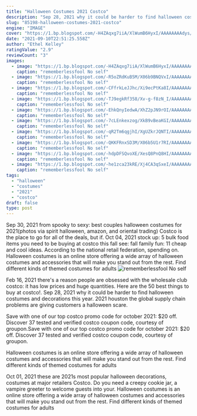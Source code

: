```yaml
---
title: "Halloween Costumes 2021 Costco"
description: "Sep 28, 2021 why it could be harder to find halloween costumes and decorations this year.  2021 houston  the global supply chain problems are giving customers a halloween scare."
slug: "85198-halloween-costumes-2021-costco"
engine: "IMAGE"
cover: "https://1.bp.blogspot.com/-H4ZAqxg7iiA/XlWumB6HyxI/AAAAAAAAdys/F8tC5jAoH_YUoKGswp8uumeNba4fz9hzwCLcBGAsYHQ/s1600/Untitled5666666.png"
date: "2021-09-10T22:51:25.558Z"
author: "Ethel Kelley"
ratingValue: "2.9"
reviewCount: "3"
images:
  - image: "https://1.bp.blogspot.com/-H4ZAqxg7iiA/XlWumB6HyxI/AAAAAAAAdys/F8tC5jAoH_YUoKGswp8uumeNba4fz9hzwCLcBGAsYHQ/s1600/Untitled5666666.png"
    caption: "rememberlessfool No self"
  - image: "https://1.bp.blogspot.com/-R5oZRdKuB5M/X06b9BNQVxI/AAAAAAAAf0A/RoKER710zrQ3Pw_CV9zn04Cbj1RITAoQACLcBGAsYHQ/s1600/Untitled2098.png"
    caption: "rememberlessfool No self"
  - image: "https://1.bp.blogspot.com/-CFfrkLeJJhc/Xi9ecPtKa8I/AAAAAAAAcNQ/9IYJCKfDCQ4vJPH6AUW_dSKAV_qeqxX2ACLcBGAsYHQ/s1600/Untitled249.png"
    caption: "rememberlessfool No self"
  - image: "https://1.bp.blogspot.com/-TJ9egkRf358/Xv-g-f8zN_I/AAAAAAAAfB8/EpRqqUePujoPyf8TEGV9Aek9r42D_6qRACLcBGAsYHQ/s1600/GOPR1196.JPG"
    caption: "rememberlessfool No self"
  - image: "https://1.bp.blogspot.com/-EhkQnyIedwA/XhZ2pJN9rOI/AAAAAAAAb-Q/HeOlYUI7HF0kjB9jOfkRzRLiUDCMkMXUwCLcBGAsYHQ/w1200-h630-p-k-no-nu/Untitled149.png"
    caption: "rememberlessfool No self"
  - image: "https://1.bp.blogspot.com/-7cLEnkexzog/XkB9vBeaKGI/AAAAAAAAciI/ukkE_ZO-cQ4WGfme7TPWWnSuMUXSHzZNwCLcBGAsYHQ/s1600/Untitled411.png"
    caption: "rememberlessfool No self"
  - image: "https://1.bp.blogspot.com/-qR2Tm6qgjhI/XgUZkrJQNTI/AAAAAAAAbzU/HNK8uCtOiJEmE7ZpTulwjV83lXMEw7QQwCLcBGAsYHQ/s1600/Untitled91.png"
    caption: "rememberlessfool No self"
  - image: "https://1.bp.blogspot.com/-QKKFRnxSD3M/X06b5U1r7RI/AAAAAAAAfzI/UQS5fouFQPkT3xNSxuTEUuO01TVstSo5ACLcBGAsYHQ/s640/Untitled2084.png"
    caption: "rememberlessfool No self"
  - image: "https://1.bp.blogspot.com/-hdpDFSQvoXE/XesQ8PnQ8HI/AAAAAAAAbmA/L8F9Rs89yRovu-oPaNGOgfso0R5RDMJWgCLcBGAsYHQ/s1600/Untitled40.png"
    caption: "rememberlessfool No self"
  - image: "https://1.bp.blogspot.com/-he1zca23kRE/Xj4CA3qSxeI/AAAAAAAAcfI/6Ue6eG8BwY0OtqmKcOV2QkVOIjpKBCBPQCLcBGAsYHQ/s1600/Untitled386.png"
    caption: "rememberlessfool No self"
tags:
  - "halloween"
  - "costumes"
  - "2021"
  - "costco"
draft: false
type: post
---
```


Sep 30, 2021 from spooky to sexy: best couples halloween costumes for 2021(photos via spirit halloween, amazon, and oriental trading)  Costco is the place to go for all of the deals, but if. Oct 04, 2021 stock up: 5 bulk food items you need to be buying at costco this fall see: fall family fun: 11 cheap and cool ideas. According to the national retail federation, spending on. Halloween costumes is an online store offering a wide array of halloween costumes and accessories that will make you stand out from the rest. Find different kinds of themed costumes for adults
![rememberlessfool No self](https://1.bp.blogspot.com/-qR2Tm6qgjhI/XgUZkrJQNTI/AAAAAAAAbzU/HNK8uCtOiJEmE7ZpTulwjV83lXMEw7QQwCLcBGAsYHQ/s1600/Untitled91.png "rememberlessfool No self")

Feb 16, 2021 there&#39;s a reason people are obsessed with the wholesale club costco: it has low prices and huge quantities. Here are the 50 best things to buy at costco!. Sep 28, 2021 why it could be harder to find halloween costumes and decorations this year.  2021 houston  the global supply chain problems are giving customers a halloween scare.
<!--inArticleAds-->

<!--galleryOne-->

Save with one of our top costco promo code for october 2021: $20 off. Discover 37 tested and verified costco coupon code, courtesy of groupon.Save with one of our top costco promo code for october 2021: $20 off. Discover 37 tested and verified costco coupon code, courtesy of groupon.
<!--inArticleAds-->

<!--galleryTwo-->

Halloween costumes is an online store offering a wide array of halloween costumes and accessories that will make you stand out from the rest. Find different kinds of themed costumes for adults
<!--galleryThree-->

Oct 01, 2021 these are 2021s most popular halloween decorations, costumes at major retailers  Costco. Do you need a creepy cookie jar, a vampire greeter to welcome guests into your. Halloween costumes is an online store offering a wide array of halloween costumes and accessories that will make you stand out from the rest. Find different kinds of themed costumes for adults